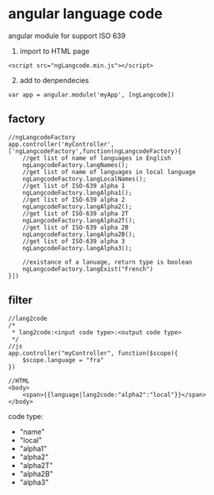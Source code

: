 # angular language code
angular module for support ISO 639

1. import to HTML page
```
<script src="ngLangcode.min.js"></script>
```
2. add to denpendecies
```
var app = angular.module('myApp', [ngLangcode])
```
## factory
```
//ngLangcodeFactory
app.controller('myController', ['ngLangcodeFactory',function(ngLangcodeFactory){
    //get list of name of languages in English
    ngLangcodeFactory.langNames();
    //get list of name of languages in local language
    ngLangcodeFactory.langLocalNames();
    //get list of ISO-639 alpha 1
    ngLangcodeFactory.langAlpha1();
    //get list of ISO-639 alpha 2
    ngLangcodeFactory.langAlpha2();
    //get list of ISO-639 alpha 2T
    ngLangcodeFactory.langAlpha2T();
    //get list of ISO-639 alpha 2B
    ngLangcodeFactory.langAlpha2B();
    //get list of ISO-639 alpha 3
    ngLangcodeFactory.langAlpha3();

    //existance of a lanuage, return type is boolean
    ngLangcodeFactory.langExist("French")
}])
```

## filter
```
//lang2code
/*
 * lang2code:<input code type>:<output code type>
 */
//js
app.controller("myController", function($scope){
    $scope.language = "fra"
})

//HTML
<body>
    <span>{{language|lang2code:"alpha2":"local"}}</span>
</body>
```
code type: 
 * "name"
 * "local"
 * "alpha1"
 * "alpha2"
 * "alpha2T"
 * "alpha2B"
 * "alpha3"